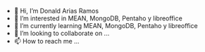 - 👋 Hi, I’m Donald Arias Ramos
- 👀 I’m interested in MEAN, MongoDB, Pentaho y libreoffice
- 🌱 I’m currently learning MEAN, MongoDB, Pentaho y libreoffice
- 💞️ I’m looking to collaborate on ...
- 📫 How to reach me ...

<!---
djariasra/djariasra is a ✨ special ✨ repository because its `README.md` (this file) appears on your GitHub profile.
You can click the Preview link to take a look at your changes.
--->
